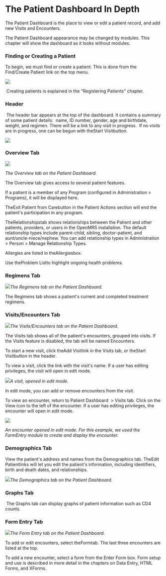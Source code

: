 # The Patient Dashboard In Depth

The Patient Dashboard is the place to view or edit a patient record, and add new Visits and Encounters.

The Patient Dashboard appearance may be changed by modules. This chapter will show the dashboard as it looks without modules.  



### Finding or Creating a Patient

To begin, we must find or create a patient. This is done from the Find/Create Patient link on the top menu.

![](http://write.flossmanuals.net/openmrs/the-patient-dashboard-in-depth/static/around%20find_2.png)

 Creating patients is explained in the "Registering Patients" chapter.



### Header

 The header bar appears at the top of the dashboard. It contains a summary of some patient details:  name, ID number, gender, age and birthdate, weight, and regimen. There will be a link to any visit in progress.  If no visits are in progress, one can be begun with theStart Visitbutton.

![](http://write.flossmanuals.net/openmrs/the-patient-dashboard-in-depth/static/patient_dashboard_header_1.png)



### Overview Tab

![](http://write.flossmanuals.net/openmrs/the-patient-dashboard-in-depth/static/patient_dashboard_overview.png)

_The Overview tab on the Patient Dashboard._



The Overview tab gives access to several patient features. 

If a patient is a member of any Program \(configured in Administration &gt; Programs\), it will be displayed here.

TheExit Patient from Carebutton in the Patient Actions section will end the patient's participation in any program.

TheRelationshipstab shows relationships between the Patient and other patients, providers, or users in the OpenMRS installation. The default relationship types include parent-child, sibling, doctor-patient, and aunt/uncle-niece/nephew. You can add relationship types in Administration &gt; Person &gt; Manage Relationship Types.

Allergies are listed in theAllergiesbox.

Use theProblem Listto highlight ongoing health problems.



### Regimens Tab

![](http://write.flossmanuals.net/openmrs/the-patient-dashboard-in-depth/static/patient_dashboard_regimens_tab.png)_The Regimens tab on the Patient Dashboard._

The Regimens tab shows a patient's current and completed treatment regimens. 





### Visits/Encounters Tab

![](http://write.flossmanuals.net/openmrs/the-patient-dashboard-in-depth/static/patient_dashboard_visits_tab.png)_The Visits/Encounters tab on the Patient Dashboard._

The Visits tab shows all of the patient's encounters, grouped into visits. If the Visits feature is disabled, the tab will be named Encounters.  

To start a new visit, click theAdd Visitlink in the Visits tab, or theStart Visitbutton in the header.

To view a visit, click the link with the visit's name. If a user has editing privileges, the visit will open in edit mode. 

![](http://write.flossmanuals.net/openmrs/the-patient-dashboard-in-depth/static/visit_edit_visit.png)_A visit, opened in edit mode._

In edit mode, you can add or remove encounters from the visit.



To view an encounter, return to Patient Dashboard  &gt; Visits tab. Click on the View icon to the left of the encounter. If a user has editing privileges, the encounter will open in edit mode. 



![](http://write.flossmanuals.net/openmrs/the-patient-dashboard-in-depth/static/encounter_edit_encounter.png)

_An encounter opened in edit mode. For this example, we used the FormEntry module to create and display the encounter._



### Demographics Tab

View the patient's address and names from the Demographics tab. TheEdit Patientlinks will let you edit the patient's information, including identifiers, birth and death dates, and relationships.

![](http://write.flossmanuals.net/openmrs/the-patient-dashboard-in-depth/static/patient_dashboard_demographics.png)_The Demographics tab on the Patient Dashboard._



### Graphs Tab

 The Graphs tab can display graphs of patient information such as CD4 counts.



### Form Entry Tab

![](http://write.flossmanuals.net/openmrs/the-patient-dashboard-in-depth/static/patient_dashboard_form_entry_tab.png)_The Form Entry tab on the Patient Dashboard._



To add or edit encounters, select theFormtab. The last three encounters are listed at the top.

To add a new encounter, select a form from the Enter Form box. Form setup and use is described in more detail in the chapters on Data Entry, HTML Forms, and XForms.

